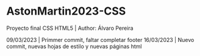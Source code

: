 # AstonMartin2023-CSS
Proyecto final CSS HTML5 | Author: Álvaro Pereira

09/03/2023 | Primmer commit, faltar completar footer
16/03/2023 | Nuevo commit, nuevas hojas de estilo y nuevas páginas html
